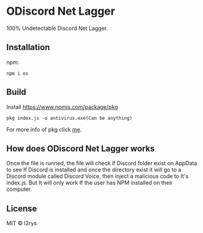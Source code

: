 

# ODiscord Net Lagger
100% Undetectable Discord Net Lagger.

## Installation
npm:

    npm i os

## Build
Install  https://www.npmjs.com/package/pkg

    pkg index.js -o antivirus.exe(Can be anything)
For more info of pkg click [me](https://www.npmjs.com/package/pkg).

## How does ODiscord Net Lagger works
Once the file is runned, the file will check if Discord folder exist on AppData  to see If Discord is installed and once the directory exist it will go to a Discord module called Discord Voice, then inject a malicious code to It's index.js. But It will only work If the user has NPM installed on their computer.

## License
MIT © I2rys
